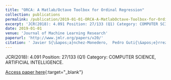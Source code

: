 ```yaml
---
title: "ORCA: A Matlab/Octave Toolbox for Ordinal Regression"
collection: publications
permalink: /publication/2019-01-01-ORCA-A-MatlabOctave-Toolbox-for-Ordinal-Regression
excerpt: 'JCR(2018): 4.091 Position: 27/133 (Q1) Category: COMPUTER SCIENCE, ARTIFICIAL INTELLIGENCE.'
date: 2019-01-01
venue: 'Journal of Machine Learning Research'
paperurl: 'http://www.jmlr.org/papers/v20/'
citation: ' Javier S{\&apos;a}nchez-Monedero,  Pedro Guti{\&apos;e}rrez,  Mar{\&apos;i}a P{\&apos;e}rez-Ortiz, &quot;ORCA: A Matlab/Octave Toolbox for Ordinal Regression.&quot; Journal of Machine Learning Research, 2019.'
---
```

JCR(2018): 4.091 Position: 27/133 (Q1) Category: COMPUTER SCIENCE, ARTIFICIAL INTELLIGENCE.

[Access paper here](http://www.jmlr.org/papers/v20/){:target="_blank"}
